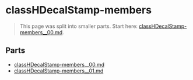 # classHDecalStamp-members

> This page was split into smaller parts. Start here: [classHDecalStamp-members__00.md](classHDecalStamp-members__00.md).

## Parts

- [classHDecalStamp-members__00.md](classHDecalStamp-members__00.md)
- [classHDecalStamp-members__01.md](classHDecalStamp-members__01.md)
